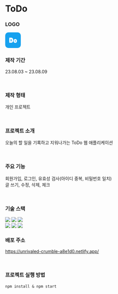 # ToDo

### LOGO

<img src="public/logo192.svg" style="width: 50px; border-radius: 10px" >

<br>

### 제작 기간

23.08.03 ~ 23.08.09

<br>

### 제작 형태

개인 프로젝트

<br>

### 프로젝트 소개

오늘의 할 일을 기록하고 지워나가는 ToDo 웹 애플리케이션

<br>

### 주요 기능

회원가입, 로그인, 유효성 검사(아이디 중복, 비밀번호 일치) <br>
글 쓰기, 수정, 삭제, 체크 <br>

<br>

### 기술 스택

<img src="https://img.shields.io/badge/React-61DAFB?style=for-the-badge&logo=react&logoColor=white"> 
<img src="https://img.shields.io/badge/Axios-5A29E4?style=for-the-badge&logo=axios&logoColor=white">
<img src="https://img.shields.io/badge/React Router-CA4245?style=for-the-badge&logo=reactrouter&logoColor=white"> <br>
<img src="https://img.shields.io/badge/git-F05032?style=for-the-badge&logo=git&logoColor=white">
<img src="https://img.shields.io/badge/Github-181717?style=for-the-badge&logo=github&logoColor=white">
<img src="https://img.shields.io/badge/netlify-00C7B7?style=for-the-badge&logo=netlify&logoColor=white">

<br>

### 배포 주소

https://unrivaled-crumble-a8e1d0.netlify.app/

<br>

### 프로젝트 실행 방법

```
npm install & npm start
```

